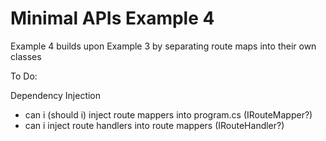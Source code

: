 # Minimal APIs Example 4

Example 4 builds upon Example 3 by separating route maps into their own classes

To Do:

Dependency Injection
- can i (should i) inject route mappers into program.cs (IRouteMapper?)
- can i inject route handlers into route mappers (IRouteHandler?)
